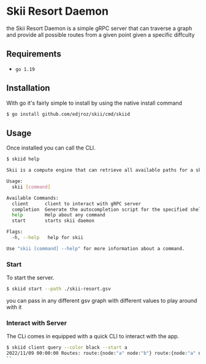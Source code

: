 # Skii Resort Daemon
the Skii Resort Daemon is a simple gRPC server that can traverse a graph and provide all possible routes from a given point given a specific diffculty

## Requirements
- `go 1.19`

## Installation
With go it's fairly simple to install by using the native install command

```bash
$ go install github.com/edjroz/skii/cmd/skiid
```

## Usage
Once installed you can call the CLI.

```bash
$ skiid help

Skii is a compute engine that can retrieve all available paths for a skiier from a given point based on their difficulty as measured descending (black|red|blue)

Usage:
  skii [command]

Available Commands:
  client      client to interact with gRPC server
  completion  Generate the autocompletion script for the specified shell
  help        Help about any command
  start       starts skii daemon

Flags:
  -h, --help   help for skii

Use "skii [command] --help" for more information about a command.
```
 
### Start
To start the server.
```bash
$ skiid start --path ./skii-resort.gsv
```
you can pass in any different gsv graph with different values to play around with it

### Interact with Server
The CLi comes in equipped with a quick CLI to interact with the app.

```bash
$ skiid client query --color black --start a
2022/11/09 00:00:00 Routes: route:{node:"a" node:"b"} route:{node:"a" node:"c"}
``
